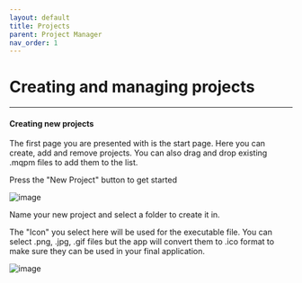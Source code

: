 ```yaml
---
layout: default
title: Projects
parent: Project Manager
nav_order: 1
---
```


# Creating and managing projects

***

#### Creating new projects
The first page you are presented with is the start page.
Here you can create, add and remove projects.
You can also drag and drop existing .mqpm files to add them to the list.

Press the "New Project" button to get started

![image](https://user-images.githubusercontent.com/30872066/146844022-41911f51-780e-494e-ab0f-c94bfacc1abe.png)

Name your new project and select a folder to create it in.

The "Icon" you select here will be used for the executable file.
You can select .png, .jpg, .gif files but the app will convert them to .ico format
to make sure they can be used in your final application.

![image](https://user-images.githubusercontent.com/30872066/146844155-228f4858-f0b8-4409-aec2-3a8d4a74fccb.png)
